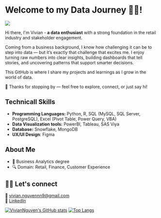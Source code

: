 # Welcome to my Data Journey 👋🏻!
![](https://komarev.com/ghpvc/?username=VivianNg9)

Hi there, I'm Vivian - **a data enthusiast** with a strong foundation in the retail industry and stakeholder engagement.

Coming from a business background, I know how challenging it can be to step into data — but it’s exactly that challenge that excites me. I enjoy turning raw numbers into clear insights, building dashboards that tell stories, and uncovering patterns that support smarter decisions.

This GitHub is where I share my projects and learnings as I grow in the world of data. 

🚀 Thanks for stopping by — feel free to explore, connect, or just say hi!

## **Technicall Skills**

- **Programming Languages:** Python, R, SQL (MySQL, SQL Server, PostgreSQL), Excel (Pivot Table, Power Query, VBA) 
- **Data Visualization tools:** PowerBI, Tableau, SAS Viya
- **Database:** Snowflake, MongoDB
- **UX/UI Design**: Figma 

## **About Me**
- 🌱 Business Analytics degree
- 🔍 Domain: Retail, Finance, Customer Experience

## **🤝🏻 Let's connect**
📧 vivian.nguyennn9@gmail.com  
🔗 [LinkedIn](https://www.linkedin.com/in/vivian-nguyennn/) 


[![VivianNguyen's GitHub stats](https://github-readme-stats.vercel.app/api?username=VivianNg9&show_icons=true&theme=radical)](https://github.com/anuraghazra/github-readme-stats)
[![Top Langs](https://github-readme-stats.vercel.app/api/top-langs/?username=VivianNg9&layout=compact&theme=radical)](https://github.com/anuraghazra/github-readme-stats)

